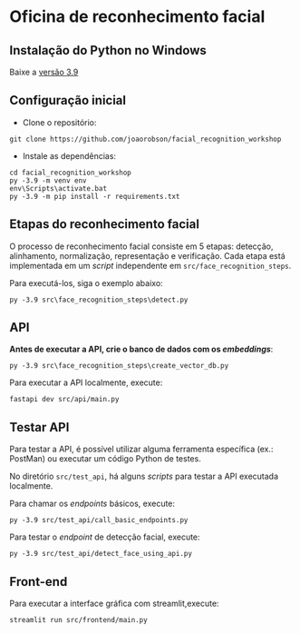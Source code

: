 # Oficina de reconhecimento facial

## Instalação do Python no Windows

Baixe a [versão 3.9](
https://www.python.org/ftp/python/3.9.12/python-3.9.12-amd64.exe)


## Configuração inicial

* Clone o repositório:

```
git clone https://github.com/joaorobson/facial_recognition_workshop
```

* Instale as dependências:

```
cd facial_recognition_workshop
py -3.9 -m venv env
env\Scripts\activate.bat
py -3.9 -m pip install -r requirements.txt
```

## Etapas do reconhecimento facial

O processo de reconhecimento facial consiste em 5 etapas: detecção, alinhamento, normalização, representação e verificação.
Cada etapa está implementada em um _script_ independente em `src/face_recognition_steps`.

Para executá-los, siga o exemplo abaixo:

```
py -3.9 src\face_recognition_steps\detect.py
```


## API

**Antes de executar a API, crie o banco de dados com os _embeddings_**:
```
py -3.9 src\face_recognition_steps\create_vector_db.py
```


Para executar a API localmente, execute:

```
fastapi dev src/api/main.py
```

## Testar API

Para testar a API, é possível utilizar alguma ferramenta específica (ex.: PostMan) ou executar um código Python de testes.

No diretório `src/test_api`, há alguns _scripts_ para testar a API executada localmente.

Para chamar os _endpoints_ básicos, execute:

```
py -3.9 src/test_api/call_basic_endpoints.py
```

Para testar o _endpoint_ de detecção facial, execute:

```
py -3.9 src/test_api/detect_face_using_api.py
```

## Front-end

Para executar a interface gráfica com streamlit,execute:

```
streamlit run src/frontend/main.py
```
